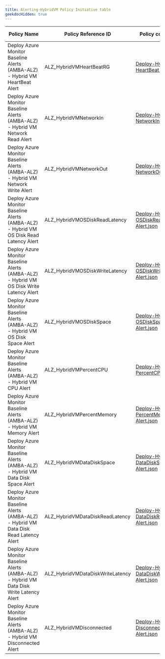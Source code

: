 ```yaml
---
title: Alerting-HybridVM Policy Initiative table
geekdocHidden: true
---
```


| Policy  Name | Policy Reference ID | Policy code (JSON) | Default policy effect |
| ------------ | ------------------- | ------------------ | --------------------- |
| Deploy Azure Monitor Baseline Alerts (AMBA-ALZ) - Hybrid VM HeartBeat Alert | ALZ_HybridVMHeartBeatRG | [Deploy-Hybrid-VM-HeartBeat-Alert.json](../../../../services/HybridCompute/machines/Deploy-Hybrid-VM-HeartBeat-Alert.json) | deployIfNotExists |
| Deploy Azure Monitor Baseline Alerts (AMBA-ALZ) - Hybrid VM Network Read Alert | ALZ_HybridVMNetworkIn | [Deploy-Hybrid-VM-NetworkIn-Alert.json](../../../../services/HybridCompute/machines/Deploy-Hybrid-VM-NetworkIn-Alert.json) | deployIfNotExists |
| Deploy Azure Monitor Baseline Alerts (AMBA-ALZ) - Hybrid VM Network Write Alert | ALZ_HybridVMNetworkOut | [Deploy-Hybrid-VM-NetworkOut-Alert.json](../../../../services/HybridCompute/machines/Deploy-Hybrid-VM-NetworkOut-Alert.json) | deployIfNotExists |
| Deploy Azure Monitor Baseline Alerts (AMBA-ALZ) - Hybrid VM OS Disk Read Latency Alert | ALZ_HybridVMOSDiskReadLatency | [Deploy-Hybrid-VM-OSDiskReadLatency-Alert.json](../../../../services/HybridCompute/machines/Deploy-Hybrid-VM-OSDiskReadLatency-Alert.json) | deployIfNotExists |
| Deploy Azure Monitor Baseline Alerts (AMBA-ALZ) - Hybrid VM OS Disk Write Latency Alert | ALZ_HybridVMOSDiskWriteLatency | [Deploy-Hybrid-VM-OSDiskWriteLatency-Alert.json](../../../../services/HybridCompute/machines/Deploy-Hybrid-VM-OSDiskWriteLatency-Alert.json) | deployIfNotExists |
| Deploy Azure Monitor Baseline Alerts (AMBA-ALZ) - Hybrid VM OS Disk Space Alert | ALZ_HybridVMOSDiskSpace | [Deploy-Hybrid-VM-OSDiskSpace-Alert.json](../../../../services/HybridCompute/machines/Deploy-Hybrid-VM-OSDiskSpace-Alert.json) | deployIfNotExists |
| Deploy Azure Monitor Baseline Alerts (AMBA-ALZ) - Hybrid VM CPU Alert | ALZ_HybridVMPercentCPU | [Deploy-Hybrid-VM-PercentCPU-Alert.json](../../../../services/HybridCompute/machines/Deploy-Hybrid-VM-PercentCPU-Alert.json) | deployIfNotExists |
| Deploy Azure Monitor Baseline Alerts (AMBA-ALZ) - Hybrid VM Memory Alert | ALZ_HybridVMPercentMemory | [Deploy-Hybrid-VM-PercentMemory-Alert.json](../../../../services/HybridCompute/machines/Deploy-Hybrid-VM-PercentMemory-Alert.json) | deployIfNotExists |
| Deploy Azure Monitor Baseline Alerts (AMBA-ALZ) - Hybrid VM Data Disk Space Alert | ALZ_HybridVMDataDiskSpace | [Deploy-Hybrid-VM-DataDiskSpace-Alert.json](../../../../services/HybridCompute/machines/Deploy-Hybrid-VM-DataDiskSpace-Alert.json) | deployIfNotExists |
| Deploy Azure Monitor Baseline Alerts (AMBA-ALZ) - Hybrid VM Data Disk Read Latency Alert | ALZ_HybridVMDataDiskReadLatency | [Deploy-Hybrid-VM-DataDiskReadLatency-Alert.json](../../../../services/HybridCompute/machines/Deploy-Hybrid-VM-DataDiskReadLatency-Alert.json) | deployIfNotExists |
| Deploy Azure Monitor Baseline Alerts (AMBA-ALZ) - Hybrid VM Data Disk Write Latency Alert | ALZ_HybridVMDataDiskWriteLatency | [Deploy-Hybrid-VM-DataDiskWriteLatency-Alert.json](../../../../services/HybridCompute/machines/Deploy-Hybrid-VM-DataDiskWriteLatency-Alert.json) | deployIfNotExists |
| Deploy Azure Monitor Baseline Alerts (AMBA-ALZ) - Hybrid VM Disconnected Alert | ALZ_HybridVMDisconnected | [Deploy-Hybrid-VM-Disconnected-Alert.json](../../../../services/HybridCompute/machines/Deploy-Hybrid-VM-Disconnected-Alert.json) | deployIfNotExists |
